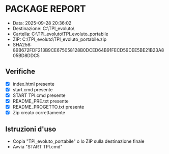 # PACKAGE REPORT

- Data: 2025-09-28 20:36:02
- Destinazione: C:\TPI_evoluto\
- Cartella: C:\TPI_evoluto\TPI_evoluto_portabile
- ZIP: C:\TPI_evoluto\TPI_evoluto_portabile.zip
- SHA256: 89B672FDF213B9CE675058128B0DCED64B91FECD59DEE5BE21B23A805BD8DDC5

## Verifiche
- [x] index.html presente
- [x] start.cmd presente
- [x] START TPI.cmd presente
- [x] README_PRE.txt presente
- [x] README_PROGETTO.txt presente
- [x] Zip creato correttamente

## Istruzioni d'uso
- Copia "TPI_evoluto_portabile" o lo ZIP sulla destinazione finale
- Avvia "START TPI.cmd"
